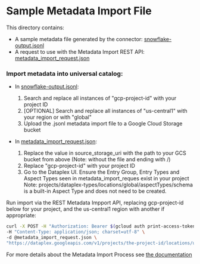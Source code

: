 # Sample Metadata Import File

This directory contains:
 * A sample metadata file generated by the connector: [snowflake-output.jsonl](snowflake-output.jsonl)
 * A request to use with the Metadata Import REST API: [metadata_import_request.json](metadata_import_request.json)
### Import metadata into universal catalog:

* In [snowflake-output.jsonl](snowflake-output.jsonl): 
    1. Search and replace all instances of "gcp-project-id" with your project ID
    2. [OPTIONAL] Search and replace all instances of "us-central1" with your region or with "global" 
    3. Upload the .jsonl metadata import file to a Google Cloud Storage bucket

* In [metadata_import_request.json](metadata_import_request.json):
    1. Replace the value in source_storage_uri with the path to your GCS bucket from above (Note: without the file and ending with /)
    2. Replace "gcp-project-id" with your project ID
    3. Go to the Dataplex UI. Ensure the Entry Group, Entry Types and Aspect Types seen in metadata_import_reques exist in your project
        Note: projects/dataplex-types/locations/global/aspectTypes/schema is a built-in Aspect Type and does not need to be created.

Run import via the REST Metadata Impport API, replacing gcp-project-id below for your project, and the us-central1 region with another if appropriate:

```bash
curl -X POST -H "Authorization: Bearer $(gcloud auth print-access-token)" \
-H "Content-Type: application/json; charset=utf-8" \
-d @metadata_import_request.json \
"https://dataplex.googleapis.com/v1/projects/the-project-id/locations/us-central1/metadataJobs?metadataJobId=a001"
```

For more details about the Metadata Import Process see [the documentation](https://cloud.google.com/dataplex/docs/import-metadata#import-metadata)